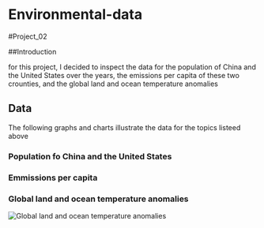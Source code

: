 # Environmental-data
#Project_02

##Introduction

for this project, I decided to inspect the data for the population of China and the United States over the years, the emissions per capita of these two crounties, and the global land and ocean temperature anomalies

## Data

The following graphs and charts illustrate the data for the topics listeed above

### Population fo China and the United States


### Emmissions per capita

### Global land and ocean temperature anomalies

![Global land and ocean temperature anomalies](/Users/pedroarellano/Documents/GitHub/Environmental-data/GLOTA.png)
